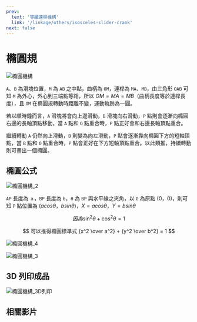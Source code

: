 ```yaml
---
prev:
  text: '等腰連桿機構'
  link: '/linkage/others/isosceles-slider-crank'
next: false
---
```


# 橢圓規

<YoutubeEmbed video-id="FJcKD183y1g" />

![橢圓機構](/images/linkage/橢圓機構.jpg)

`A`、`B` 為滑塊位置，`M` 為 `AB` 之中點，曲柄為 `OM`，連桿為 `MA`、`MB`，由三角形 `OAB` 可知 `M` 為外心，外心到三端點等距，所以 $OM=MA=MB$（曲柄長度等於連桿長度），且 `OM` 在橢圓規轉動時距離不變，運動軌跡為一圓。

若以順時鐘而言，`A` 滑塊將會向上邊滑動，`B` 滑塊向右滑動，`P` 點則會逐漸向橢圓右邊的長軸頂點移動，當 `A` 點和 `O` 點重合時，`P` 點正好會和右邊長軸頂點重合。

繼續轉動 `A` 仍然向上滑動，`B` 則變為向左滑動，`P` 點會逐漸靠向橢圓下方的短軸頂點，當 `B` 點和 `O` 點重合時，`P` 點會正好在下方短軸頂點重合。以此類推，持續轉動則可畫出一個橢圓。

## 橢圓公式

![橢圓機構_2](/images/linkage/橢圓機構_2.jpg)

`AP` 長度為 `ａ`，`BP` 長度為 `b`，`θ` 為 `BP` 與水平線之夾角，以 `O` 為原點 (0，0)，則可知 `P` 點位置為 $(acosθ，bsinθ)$，$X = acosθ$，$Y = bsinθ$

$$
因為 \sin^2\theta + \cos^2\theta = 1
$$

$$
可以推得橢圓標準式 {x^2 \over a^2} + {y^2 \over b^2} = 1
$$

![橢圓機構_4](/images/linkage/橢圓機構_4.jpg)

![橢圓機構_3](/images/linkage/橢圓機構_3.jpg)

## 3D 列印成品

![橢圓機構_3D列印](/images/linkage/橢圓機構_3D列印.jpg)

## 相關影片

<YoutubeEmbed video-id="gnJSN0T4AUw" />
<YoutubeEmbed video-id="0h0ofdDauQE" />
<YoutubeEmbed video-id="n59bLDYTEFE" />
<YoutubeEmbed video-id="TaraJQHhGNA" />
<YoutubeEmbed video-id="VK0hndCKo8o" />
<YoutubeEmbed video-id="HPJgUTGt6Ig" />
